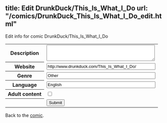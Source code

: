 title: Edit DrunkDuck/This_Is_What_I_Do
url: "/comics/DrunkDuck_This_Is_What_I_Do_edit.html"
---
Edit info for comic DrunkDuck/This_Is_What_I_Do

<form name="comic" action="http://gaepostmail.appspot.com/comic/" method="post">
<table class="comicinfo">
<tr>
<th>Description</th><td><textarea name="description" cols="40" rows="3"></textarea></td>
</tr>
<tr>
<th>Website</th><td><input type="text" name="url" value="http://www.drunkduck.com/This_Is_What_I_Do/" size="40"/></td>
</tr>
<tr>
<th>Genre</th><td><input type="text" name="genre" value="Other" size="40"/></td>
</tr>
<tr>
<th>Language</th><td><input type="text" name="language" value="English" size="40"/></td>
</tr>
<tr>
<th>Adult content</th><td><input type="checkbox" name="adult" value="adult" /></td>
</tr>
<tr>
<th></th><td>
<input type="hidden" name="comic" value="DrunkDuck_This_Is_What_I_Do" />
<input type="submit" name="submit" value="Submit" />
</td>
</tr>
</table>
</form>

Back to the [comic](DrunkDuck_This_Is_What_I_Do.html).
